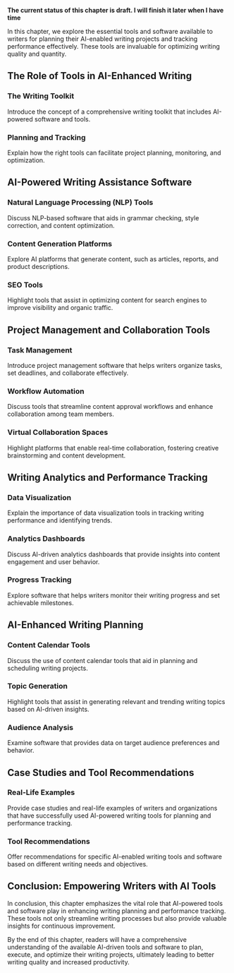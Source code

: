 **The current status of this chapter is draft. I will finish it later when I have time**

In this chapter, we explore the essential tools and software available to writers for planning their AI-enabled writing projects and tracking performance effectively. These tools are invaluable for optimizing writing quality and quantity.

The Role of Tools in AI-Enhanced Writing
----------------------------------------

### The Writing Toolkit

Introduce the concept of a comprehensive writing toolkit that includes AI-powered software and tools.

### Planning and Tracking

Explain how the right tools can facilitate project planning, monitoring, and optimization.

AI-Powered Writing Assistance Software
--------------------------------------

### Natural Language Processing (NLP) Tools

Discuss NLP-based software that aids in grammar checking, style correction, and content optimization.

### Content Generation Platforms

Explore AI platforms that generate content, such as articles, reports, and product descriptions.

### SEO Tools

Highlight tools that assist in optimizing content for search engines to improve visibility and organic traffic.

Project Management and Collaboration Tools
------------------------------------------

### Task Management

Introduce project management software that helps writers organize tasks, set deadlines, and collaborate effectively.

### Workflow Automation

Discuss tools that streamline content approval workflows and enhance collaboration among team members.

### Virtual Collaboration Spaces

Highlight platforms that enable real-time collaboration, fostering creative brainstorming and content development.

Writing Analytics and Performance Tracking
------------------------------------------

### Data Visualization

Explain the importance of data visualization tools in tracking writing performance and identifying trends.

### Analytics Dashboards

Discuss AI-driven analytics dashboards that provide insights into content engagement and user behavior.

### Progress Tracking

Explore software that helps writers monitor their writing progress and set achievable milestones.

AI-Enhanced Writing Planning
----------------------------

### Content Calendar Tools

Discuss the use of content calendar tools that aid in planning and scheduling writing projects.

### Topic Generation

Highlight tools that assist in generating relevant and trending writing topics based on AI-driven insights.

### Audience Analysis

Examine software that provides data on target audience preferences and behavior.

Case Studies and Tool Recommendations
-------------------------------------

### Real-Life Examples

Provide case studies and real-life examples of writers and organizations that have successfully used AI-powered writing tools for planning and performance tracking.

### Tool Recommendations

Offer recommendations for specific AI-enabled writing tools and software based on different writing needs and objectives.

Conclusion: Empowering Writers with AI Tools
--------------------------------------------

In conclusion, this chapter emphasizes the vital role that AI-powered tools and software play in enhancing writing planning and performance tracking. These tools not only streamline writing processes but also provide valuable insights for continuous improvement.

By the end of this chapter, readers will have a comprehensive understanding of the available AI-driven tools and software to plan, execute, and optimize their writing projects, ultimately leading to better writing quality and increased productivity.
